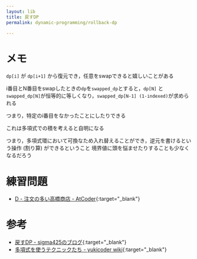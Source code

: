 ```yaml
---
layout: lib
title: 戻すDP
permalink: dynamic-programming/rollback-dp

---
```



# メモ

`dp[i]` が `dp[i+1]` から復元でき，任意をswapできると嬉しいことがある

i番目とN番目をswapしたときの`dp`を`swapped_dp`とすると，`dp[N]` と `swapped_dp[N]`が恒等的に等しくなり，`swapped_dp[N-1] (1-indexed)`が求められる 

つまり，特定のi番目をなかったことにしたりできる

これは多項式での積を考えると自明になる

つまり，多項式環において可換なため入れ替えることができ，逆元を書けるという操作 (割り算) ができるということ
境界値に頭を悩ませたりすることも少なくなるだろう

# 練習問題

* [D - 注文の多い高橋商店 - AtCoder](https://arc028.contest.atcoder.jp/tasks/arc028_4){:target="_blank"}<!--_-->

# 参考

* [戻すDP - sigma425のブログ](http://sigma425.hatenablog.com/entry/2015/07/31/121439){:target="_blank"}<!--_-->
* [多項式を使うテクニックたち - yukicoder wiki](https://yukicoder.me/wiki/polynomial_techniques){:target="_blank"}<!--_-->

